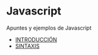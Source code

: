 # Javascript
Apuntes y ejemplos de Javascript

- [INTRODUCCIÓN](01.INTRODUCCION.md)
- [SINTAXIS](02.SINTAXIS.md)

